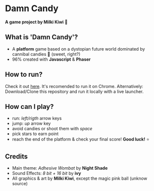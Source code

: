 # Damn Candy
  **A game project by Milki Kiwi** 🥝
   
 ## What is 'Damn Candy'? 
 - A **platform** game based on a dystopian future world dominated by cannibal candies 🍬 (sweet, right?)
 - 96% created with **Javascript** & **Phaser**

## How to run?
Check it out [here](https://milkyraven.github.io/Damn_Candy-Game-Project-/). It's recomended to run it on Chrome.
Alternatively: Download/Clone this repository and run it locally with a live launcher. 

## How can I play?
- run: *left/rigth* arrow keys
- jump: *up* arrow key
- avoid candies or shoot them with *space*
- pick stars to earn point
- reach the end of the platform & check your final score! **Good luck!** ⭐️
    
## Credits
- Main theme: *Adhesive Wombat* by **Night Shade**
- Sound Effects: *8 bit + 16 bit*  by **ivy** 
- All graphics & art by **Milki Kiwi**, except the magic pink ball (unknow source)





